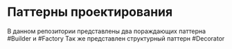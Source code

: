 # Паттерны проектирования
В данном репозитории представлены два пораждающих паттерна  #Builder и #Factory  Так же представлен структурный паттерн #Decorator
